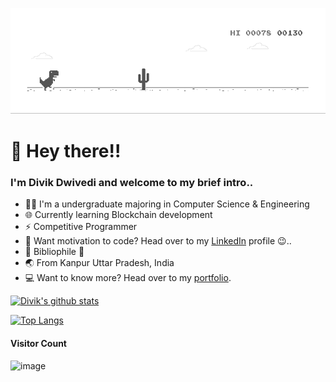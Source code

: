![image](https://github.com/itsdivik/itsdivik/blob/master/dino.gif)

# 👋 Hey there!!
### I'm Divik Dwivedi and welcome to my brief intro..
* 👨‍💻 I'm a undergraduate majoring in Computer Science & Engineering
* 🌐 Currently learning Blockchain development
* ⚡ Competitive Programmer
* 💪 Want motivation to code? Head over to my [LinkedIn](https://www.linkedin.com/in/itsdivik/) profile 😉..
* 📖 Bibliophile 💖
* 🌏 From Kanpur Uttar Pradesh, India
* 💻 Want to know more? Head over to my [portfolio](https://itsdivik.github.io).
  
[![Divik's github stats](https://github-readme-stats.vercel.app/api?username=itsdivik&count_private=true&show_icons=true)](https://github.com/itsdivik)

[![Top Langs](https://github-readme-stats.vercel.app/api/top-langs/?username=itsdivik&layout=compact)](https://github.com/itsdivik)

#### Visitor Count
![image](https://profile-counter.glitch.me/itsdivik/count.svg)

